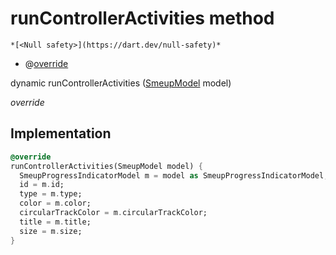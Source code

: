 


# runControllerActivities method




    *[<Null safety>](https://dart.dev/null-safety)*



- @[override](https://api.flutter.dev/flutter/dart-core/override-constant.html)

dynamic runControllerActivities
([SmeupModel](../../smeup_models_widgets_smeup_model/SmeupModel-class.md) model)

_override_






## Implementation

```dart
@override
runControllerActivities(SmeupModel model) {
  SmeupProgressIndicatorModel m = model as SmeupProgressIndicatorModel;
  id = m.id;
  type = m.type;
  color = m.color;
  circularTrackColor = m.circularTrackColor;
  title = m.title;
  size = m.size;
}
```







